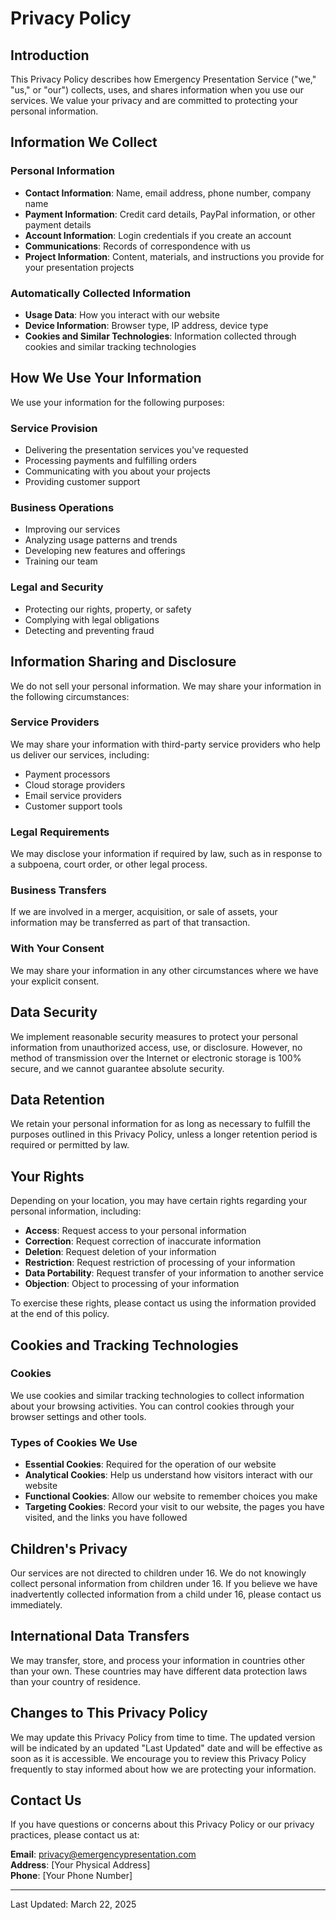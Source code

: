 # Privacy Policy

## Introduction

This Privacy Policy describes how Emergency Presentation Service ("we," "us," or "our") collects, uses, and shares information when you use our services. We value your privacy and are committed to protecting your personal information.

## Information We Collect

### Personal Information
- **Contact Information**: Name, email address, phone number, company name
- **Payment Information**: Credit card details, PayPal information, or other payment details
- **Account Information**: Login credentials if you create an account
- **Communications**: Records of correspondence with us
- **Project Information**: Content, materials, and instructions you provide for your presentation projects

### Automatically Collected Information
- **Usage Data**: How you interact with our website
- **Device Information**: Browser type, IP address, device type
- **Cookies and Similar Technologies**: Information collected through cookies and similar tracking technologies

## How We Use Your Information

We use your information for the following purposes:

### Service Provision
- Delivering the presentation services you've requested
- Processing payments and fulfilling orders
- Communicating with you about your projects
- Providing customer support

### Business Operations
- Improving our services
- Analyzing usage patterns and trends
- Developing new features and offerings
- Training our team

### Legal and Security
- Protecting our rights, property, or safety
- Complying with legal obligations
- Detecting and preventing fraud

## Information Sharing and Disclosure

We do not sell your personal information. We may share your information in the following circumstances:

### Service Providers
We may share your information with third-party service providers who help us deliver our services, including:
- Payment processors
- Cloud storage providers
- Email service providers
- Customer support tools

### Legal Requirements
We may disclose your information if required by law, such as in response to a subpoena, court order, or other legal process.

### Business Transfers
If we are involved in a merger, acquisition, or sale of assets, your information may be transferred as part of that transaction.

### With Your Consent
We may share your information in any other circumstances where we have your explicit consent.

## Data Security

We implement reasonable security measures to protect your personal information from unauthorized access, use, or disclosure. However, no method of transmission over the Internet or electronic storage is 100% secure, and we cannot guarantee absolute security.

## Data Retention

We retain your personal information for as long as necessary to fulfill the purposes outlined in this Privacy Policy, unless a longer retention period is required or permitted by law.

## Your Rights

Depending on your location, you may have certain rights regarding your personal information, including:

- **Access**: Request access to your personal information
- **Correction**: Request correction of inaccurate information
- **Deletion**: Request deletion of your information
- **Restriction**: Request restriction of processing of your information
- **Data Portability**: Request transfer of your information to another service
- **Objection**: Object to processing of your information

To exercise these rights, please contact us using the information provided at the end of this policy.

## Cookies and Tracking Technologies

### Cookies
We use cookies and similar tracking technologies to collect information about your browsing activities. You can control cookies through your browser settings and other tools.

### Types of Cookies We Use
- **Essential Cookies**: Required for the operation of our website
- **Analytical Cookies**: Help us understand how visitors interact with our website
- **Functional Cookies**: Allow our website to remember choices you make
- **Targeting Cookies**: Record your visit to our website, the pages you have visited, and the links you have followed

## Children's Privacy

Our services are not directed to children under 16. We do not knowingly collect personal information from children under 16. If you believe we have inadvertently collected information from a child under 16, please contact us immediately.

## International Data Transfers

We may transfer, store, and process your information in countries other than your own. These countries may have different data protection laws than your country of residence.

## Changes to This Privacy Policy

We may update this Privacy Policy from time to time. The updated version will be indicated by an updated "Last Updated" date and will be effective as soon as it is accessible. We encourage you to review this Privacy Policy frequently to stay informed about how we are protecting your information.

## Contact Us

If you have questions or concerns about this Privacy Policy or our privacy practices, please contact us at:

**Email**: [privacy@emergencypresentation.com](mailto:privacy@emergencypresentation.com)  
**Address**: [Your Physical Address]  
**Phone**: [Your Phone Number]

---

Last Updated: March 22, 2025